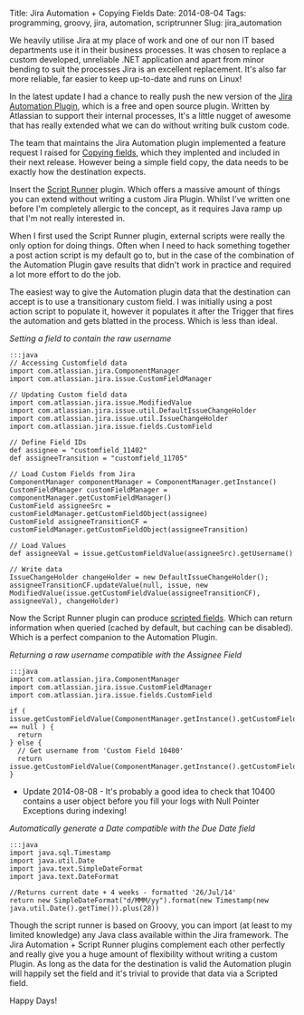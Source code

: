 Title: Jira Automation + Copying Fields
Date: 2014-08-04
Tags: programming, groovy, jira, automation, scriptrunner
Slug: jira_automation

We heavily utilise Jira at my place of work and one of our non IT based departments use it in their business processes. It was chosen to replace a custom developed, unreliable .NET application and apart from minor bending to suit the processes Jira is an excellent replacement. It's also far more reliable, far easier to keep up-to-date and runs on Linux!

In the latest update I had a chance to really push the new version of the [Jira Automation Plugin](https://marketplace.atlassian.com/plugins/com.atlassian.plugin.automation.jira-automation-plugin), which is a free and open source plugin. Written by Atlassian to support their internal processes, It's a little nugget of awesome that has really extended what we can do without writing bulk custom code.
<!-- PELICAN_END_SUMMARY -->

The team that maintains the Jira Automation plugin implemented a feature request I raised for [Copying fields](https://bitbucket.org/atlassianlabs/automation/issue/10/copy-field-contents-to-another), which they implented and included in their next release. However being a simple field copy, the data needs to be exactly how the destination expects.

Insert the [Script Runner](https://marketplace.atlassian.com/plugins/com.onresolve.jira.groovy.groovyrunner) plugin. Which offers a massive amount of things you can extend without writing a custom Jira Plugin. Whilst I've written one before I'm completely allergic to the concept, as it requires Java ramp up that I'm not really interested in.

When I first used the Script Runner plugin, external scripts were really the only option for doing things. Often when I need to hack something together a post action script is my default go to, but in the case of the combination of the Automation Plugin gave results that didn't work in practice and required a lot more effort to do the job.

The easiest way to give the Automation plugin data that the destination can accept is to use a transitionary custom field. I was initially using a post action script to populate it, however it populates it after the Trigger that fires the automation and gets blatted in the process. Which is less than ideal.

*Setting a field to contain the raw username*

    :::java
    // Accessing Customfield data
    import com.atlassian.jira.ComponentManager
    import com.atlassian.jira.issue.CustomFieldManager
    
    // Updating Custom field data
    import com.atlassian.jira.issue.ModifiedValue
    import com.atlassian.jira.issue.util.DefaultIssueChangeHolder
    import com.atlassian.jira.issue.util.IssueChangeHolder
    import com.atlassian.jira.issue.fields.CustomField
    
    // Define Field IDs
    def assignee = "customfield_11402"
    def assigneeTransition = "customfield_11705"
    
    // Load Custom Fields from Jira
    ComponentManager componentManager = ComponentManager.getInstance()
    CustomFieldManager customFieldManager = componentManager.getCustomFieldManager()
    CustomField assigneeSrc = customFieldManager.getCustomFieldObject(assignee)
    CustomField assigneeTransitionCF = customFieldManager.getCustomFieldObject(assigneeTransition)
    
    // Load Values
    def assigneeVal = issue.getCustomFieldValue(assigneeSrc).getUsername()
    
    // Write data
    IssueChangeHolder changeHolder = new DefaultIssueChangeHolder();
    assigneeTransitionCF.updateValue(null, issue, new ModifiedValue(issue.getCustomFieldValue(assigneeTransitionCF), assigneeVal), changeHolder)

Now the Script Runner plugin can produce [scripted fields](https://jamieechlin.atlassian.net/wiki/display/GRV/Scripted+Fields). Which can return information when queried (cached by default, but caching can be disabled). Which is a perfect companion to the Automation Plugin.

*Returning a raw username compatible with the Assignee Field*

    :::java
    import com.atlassian.jira.ComponentManager
    import com.atlassian.jira.issue.CustomFieldManager
    import com.atlassian.jira.issue.fields.CustomField
    
    if ( issue.getCustomFieldValue(ComponentManager.getInstance().getCustomFieldManager().getCustomFieldObject("customfield_10400")) == null ) {
      return
    } else {
      // Get username from 'Custom Field 10400'
      return issue.getCustomFieldValue(ComponentManager.getInstance().getCustomFieldManager().getCustomFieldObject("customfield_10400")).getUsername()
    }
 - Update 2014-08-08 - It's probably a good idea to check that 10400 contains a user object before you fill your logs with Null Pointer Exceptions during indexing!

*Automatically generate a Date compatible with the Due Date field*

    :::java
    import java.sql.Timestamp
    import java.util.Date
    import java.text.SimpleDateFormat
    import java.text.DateFormat
    
    //Returns current date + 4 weeks - formatted '26/Jul/14'
    return new SimpleDateFormat("d/MMM/yy").format(new Timestamp(new java.util.Date().getTime()).plus(28))

Though the script runner is based on Groovy, you can import (at least to my limited knowledge) any Java class available within the Jira framework. The Jira Automation + Script Runner plugins complement each other perfectly and really give you a huge amount of flexibility without writing a custom Plugin. As long as the data for the destination is valid the Automation plugin will happily set the field and it's trivial to provide that data via a Scripted field.

Happy Days!
